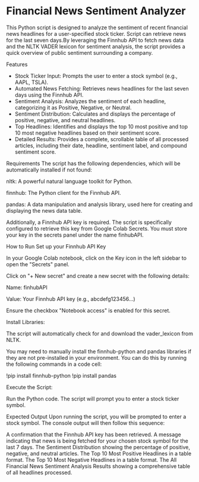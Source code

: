 # Financial News Sentiment Analyzer
This Python script is designed to analyze the sentiment of recent financial news headlines for a user-specified stock ticker. Script can retrieve news for the last seven days.By leveraging the Finnhub API to fetch news data and the NLTK VADER lexicon for sentiment analysis, the script provides a quick overview of public sentiment surrounding a company.

Features
  - Stock Ticker Input: Prompts the user to enter a stock symbol (e.g., AAPL, TSLA).
  - Automated News Fetching: Retrieves news headlines for the last seven days using the Finnhub API.
  - Sentiment Analysis: Analyzes the sentiment of each headline, categorizing it as Positive, Negative, or Neutral.
  - Sentiment Distribution: Calculates and displays the percentage of positive, negative, and neutral headlines.
  - Top Headlines: Identifies and displays the top 10 most positive and top 10 most negative headlines based on their sentiment score.
  - Detailed Results: Provides a complete, scrollable table of all processed articles, including their date, headline, sentiment label, and compound sentiment score.

Requirements
The script has the following dependencies, which will be automatically installed if not found:

nltk: A powerful natural language toolkit for Python.

finnhub: The Python client for the Finnhub API.

pandas: A data manipulation and analysis library, used here for creating and displaying the news data table.

Additionally, a Finnhub API key is required. The script is specifically configured to retrieve this key from Google Colab Secrets. You must store your key in the secrets panel under the name finhubAPI.

How to Run
Set up your Finnhub API Key

In your Google Colab notebook, click on the Key icon in the left sidebar to open the "Secrets" panel.

Click on "+ New secret" and create a new secret with the following details:

Name: finhubAPI

Value: Your Finnhub API key (e.g., abcdefg123456...)

Ensure the checkbox "Notebook access" is enabled for this secret.

Install Libraries:

The script will automatically check for and download the vader_lexicon from NLTK.

You may need to manually install the finnhub-python and pandas libraries if they are not pre-installed in your environment. You can do this by running the following commands in a code cell:

!pip install finnhub-python
!pip install pandas

Execute the Script:

Run the Python code. The script will prompt you to enter a stock ticker symbol.

Expected Output
Upon running the script, you will be prompted to enter a stock symbol. The console output will then follow this sequence:

A confirmation that the Finnhub API key has been retrieved.
A message indicating that news is being fetched for your chosen stock symbol for the last 7 days.
The Sentiment Distribution showing the percentage of positive, negative, and neutral articles.
The Top 10 Most Positive Headlines in a table format.
The Top 10 Most Negative Headlines in a table format.
The All Financial News Sentiment Analysis Results showing a comprehensive table of all headlines processed.
